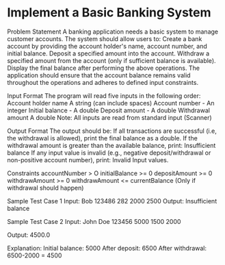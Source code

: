 # Implement a Basic Banking System

Problem Statement 
A banking application needs a basic system to manage customer accounts. The system should 
allow users to: 
Create a bank account by providing the account holder's name, account number, and initial 
balance. 
Deposit a specified amount into the account. 
Withdraw a specified amount from the account (only if sufficient balance is available). 
Display the final balance after performing the above operations. 
The application should ensure that the account balance remains valid throughout the operations 
and adheres to defined input constraints. 
 
Input Format 
The program will read five inputs in the following order: 
Account holder name A string (can include spaces) 
Account number - An integer 
Initial balance - A double 
Deposit amount - A double 
Withdrawal amount A double 
Note: All inputs are read from standard input (Scanner) 
 
Output Format 
The output should be: 
If all transactions are successful (i.e, the withdrawal is allowed), print the final balance as a 
double. 
If the withdrawal amount is greater than the available balance, print: Insufficient balance 
If any input value is invalid (e.g., negative deposit/withdrawal or non-positive account number), 
print: Invalid Input values. 
 
Constraints 
accountNumber > O 
initialBalance >= 0 
depositAmount >= 0 
withdrawAmount >= 0 
withdrawAmount <= currentBalance (Only if withdrawal should happen) 
 
Sample Test Case 1 
Input: 
Bob 
123486 
282 
2000 
2500 
Output: 
Insufficient balance 
 
Sample Test Case 2 
Input: 
John Doe 
123456 
5000 
1500 
2000 
 
Output: 
4500.0 
 
Explanation: 
Initial balance: 5000 
After deposit: 6500 
After withdrawal: 6500-2000 = 4500 
